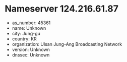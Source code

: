 # Nameserver 124.216.61.87

* as_number: 45361
* name: Unknown
* city: Jung-gu
* country: KR
* organization: Ulsan Jung-Ang Broadcasting Network
* version: Unknown
* dnssec: Unknown
